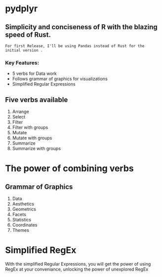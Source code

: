 # pydplyr
## Simplicity and conciseness of R with the blazing speed of Rust.

```
For first Release, I'll be using Pandas instead of Rust for the initial version .
```


### Key Features:
- 5 verbs for Data work
- Follows grammar of graphics for visualizations
- Simplified Regular Expressions 

    
## Five verbs available
1. Arrange
2. Select
3. Filter
4. Filter with groups
5. Mutate
6. Mutate with groups
7. Summarize
9. Summarize with groups


# The power of combining verbs

## Grammar of Graphics
1. Data
2. Aesthetics
3. Geometrics
4. Facets
5. Statistics
6. Coordinates
7. Themes

# Simplified RegEx
With the simplified Regular Expressions, you will get the power of using RegEx at your conveniance, unlocking the power of unexplored RegEx